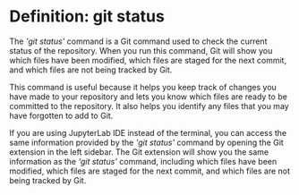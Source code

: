 # Definition: git status

The *'git status'* command is a Git command used to check the current status of the repository. When you run this command, Git will show you which files have been modified, which files are staged for the next commit, and which files are not being tracked by Git.

This command is useful because it helps you keep track of changes you have made to your repository and lets you know which files are ready to be committed to the repository. It also helps you identify any files that you may have forgotten to add to Git.

If you are using JupyterLab IDE instead of the terminal, you can access the same information provided by the *'git status'* command by opening the Git extension in the left sidebar. The Git extension will show you the same information as the *'git status'* command, including which files have been modified, which files are staged for the next commit, and which files are not being tracked by Git.